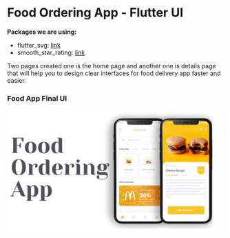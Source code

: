 # Food Ordering App - Flutter UI

**Packages we are using:**

- flutter_svg: [link](https://pub.dev/packages/flutter_svg)
- smooth_star_rating: [link](https://pub.dev/packages/smooth_star_rating)

Two pages created one is the home page and another one is details page that will help you to design clear interfaces for food delivery app faster and easier.

### Food App Final UI

![App UI](/ui.png)
